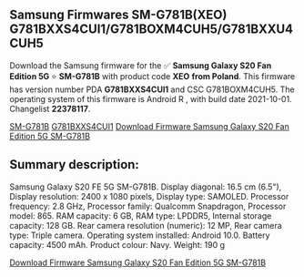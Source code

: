 <h2>Samsung Firmwares SM-G781B(XEO) G781BXXS4CUI1/G781BOXM4CUH5/G781BXXU4CUH5</h2>
Download the Samsung firmware for the ✅ <strong>Samsung Galaxy S20 Fan Edition 5G </strong> ⭐ <strong>SM-G781B</strong> with product code <strong>XEO</strong> <strong> from Poland</strong>. This firmware has version number PDA <strong>G781BXXS4CUI1</strong> and CSC G781BOXM4CUH5. The operating system of this firmware is Android R , with build date 2021-10-01. Changelist <strong>22378117</strong>.


[SM-G781B](https://samfirm.shop/samsung/model/SM-G781B)
[G781BXXS4CUI1](https://samfirm.shop/samsung/pda/G781BXXS4CUI1)
[Download Firmware Samsung Galaxy S20 Fan Edition 5G SM-G781B](https://samfirm.shop/samsung/firmware/462065)
<h2>Summary description:</h2>
<p>Samsung Galaxy S20 FE 5G SM-G781B. Display diagonal: 16.5 cm (6.5"), Display resolution: 2400 x 1080 pixels, Display type: SAMOLED. Processor frequency: 2.8 GHz, Processor family: Qualcomm Snapdragon, Processor model: 865. RAM capacity: 6 GB, RAM type: LPDDR5, Internal storage capacity: 128 GB. Rear camera resolution (numeric): 12 MP, Rear camera type: Triple camera. Operating system installed: Android 10.0. Battery capacity: 4500 mAh. Product colour: Navy. Weight: 190 g</p>


[Download Firmware Samsung Galaxy S20 Fan Edition 5G SM-G781B](https://samfirm.shop/samsung/firmware/462065)
